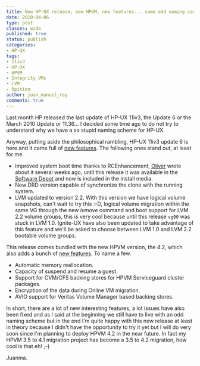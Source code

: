 ```yaml
---
title: New HP-UX release, new HPVM, new features... same odd naming convention
date: 2010-04-06
type: post
classes: wide
published: true
status: publish
categories:
- HP-UX
tags:
- 11iv3
- HP-UX
- HPVM
- Integrity VMs
- LVM
- Opinion
author: juan_manuel_rey
comments: true
---
```


Last month HP released the last update of HP-UX 11iv3, the Update 6 or the March 2010 Update or 11.36... I decided some time ago to do not try to understand why we have a so stupid naming scheme for HP-UX.

Anyway, putting aside the philosophical rambling, HP-UX 11iv3 update 6 is here and it came full of [new features](http://bizsupport1.austin.hp.com/bc/docs/support/SupportManual/c02023869/c02023869.pdf). The following ones stand out, at least for me.

-   Improved system boot time thanks to RCEnhancement, [Oliver](http://omasse.blogspot.com/2010/03/hp-ux-11iv6-will-include-parallel-rc.html) wrote about it several weeks ago, until this release it was available in the [Software Depot](https://h20392.www2.hp.com/portal/swdepot/displayProductInfo.do?productNumber=RCEnh) and now is included in the install media.
-   New DRD version capable of synchronize the clone with the running system.
-   LVM updated to version 2.2. With this version we have logical volume snapshots, can't wait to try this :-D, logical volume migration within the same VG through the new *lvmove* command and boot support for LVM 2.2 volume groups, this is very cool because until this release `vg00` was stuck in LVM 1.0. Ignite-UX have also been updated to take advantage of this feature and we'll be asked to choose between LVM 1.0 and LVM 2.2 bootable volume groups.

This release comes bundled with the new HPVM version, the 4.2, which also adds a bunch of [new features](http://bizsupport2.austin.hp.com/bc/docs/support/SupportManual/c02023907/c02023907.pdf). To name a few.

-   Automatic memory reallocation.
-   Capacity of suspend and resume a guest.
-   Support for CVM/CFS backing stores for HPVM Serviceguard cluster packages.
-   Encryption of the data during Online VM migration.
-   AVIO support for Veritas Volume Manager based backing stores.

In short, there are a lot of new interesting features, a lot issues have also been fixed and as I said at the beginning we still have to live with an odd naming scheme but in the end I'm quite happy with this new release at least in theory because I didn't have the opportunity to try it yet but I will do very soon since I'm planning to deploy HPVM 4.2 in the near future. In fact my HPVM 3.5 to 4.1 migration project has become a 3.5 to 4.2 migration, how cool is that eh! ;-)

Juanma.
